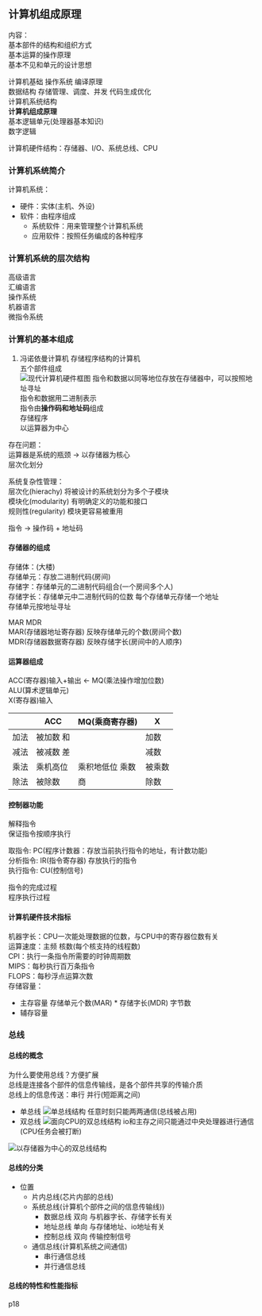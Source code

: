 ## 计算机组成原理
内容：  
基本部件的结构和组织方式  
基本运算的操作原理  
基本不见和单元的设计思想  


计算机基础 操作系统 编译原理  
数据结构 存储管理、调度、并发 代码生成优化  
计算机系统结构  
**计算机组成原理**  
基本逻辑单元(处理器基本知识)  
数字逻辑  

计算机硬件结构：存储器、I/O、系统总线、CPU

### 计算机系统简介
计算机系统：  
  * 硬件：实体(主机、外设)
  * 软件：由程序组成
    * 系统软件：用来管理整个计算机系统
    * 应用软件：按照任务编成的各种程序
### 计算机系统的层次结构
高级语言  
汇编语言  
操作系统  
机器语言  
微指令系统  

### 计算机的基本组成
1. 冯诺依曼计算机 存储程序结构的计算机  
五个部件组成  
![现代计算机硬件框图](../../img/现代计算机硬件框图.png)
指令和数据以同等地位存放在存储器中，可以按照地址寻址  
指令和数据用二进制表示  
指令由**操作码和地址码**组成  
存储程序  
以运算器为中心  

存在问题：  
运算器是系统的瓶颈 -> 以存储器为核心  
层次化划分  

系统复杂性管理：  
层次化(hierachy) 将被设计的系统划分为多个子模块  
模块化(modularity) 有明确定义的功能和接口  
规则性(regularity) 模块更容易被重用  

指令 -> 操作码 + 地址码  

#### 存储器的组成  
存储体：(大楼)  
存储单元：存放二进制代码(房间)  
存储字：存储单元的二进制代码组合(一个房间多个人)  
存储字长：存储单元中二进制代码的位数 每个存储单元存储一个地址  
存储单元按地址寻址  

MAR MDR  
MAR(存储器地址寄存器) 反映存储单元的个数(房间个数)  
MDR(存储器数据寄存器) 反映存储字长(房间中的人顺序)  

#### 运算器组成
ACC(寄存器)输入+输出 <- MQ(乘法操作增加位数)  
ALU(算术逻辑单元)  
X(寄存器)输入  

|     | ACC      | MQ(乘商寄存器)| X |
| --- | ---      | ---         | --- |
| 加法 | 被加数 和 |             |加数 |
| 减法 | 被减数 差 |             |  减数|
| 乘法 | 乘机高位  | 乘积地低位 乘数| 被乘数
| 除法 | 被除数    | 商          | 除数|

#### 控制器功能
解释指令  
保证指令按顺序执行  

取指令: PC(程序计数器：存放当前执行指令的地址，有计数功能)  
分析指令: IR(指令寄存器) 存放执行的指令  
执行指令: CU(控制信号)  

指令的完成过程  
程序执行过程  

#### 计算机硬件技术指标
机器字长：CPU一次能处理数据的位数，与CPU中的寄存器位数有关  
运算速度：主频 核数(每个核支持的线程数)  
CPI：执行一条指令所需要的时钟周期数  
MIPS：每秒执行百万条指令  
FLOPS：每秒浮点运算次数  
存储容量：
* 主存容量 存储单元个数(MAR) * 存储字长(MDR) 字节数  
* 辅存容量 



### 总线
#### 总线的概念
为什么要使用总线？方便扩展  
总线是连接各个部件的信息传输线，是各个部件共享的传输介质  
总线上的信息传送：串行 并行(短距离之间)  

* 单总线
![单总线结构](../../img/单总线.png)
任意时刻只能两两通信(总线被占用)
* 双总线
![面向CPU的双总线结构](../../img/以CPU为中心的双总线.png)
io和主存之间只能通过中央处理器进行通信(CPU任务会被打断)  

![以存储器为中心的双总线结构](../../img/以存储器为中心的双总线.png)

#### 总线的分类
* 位置 
  * 片内总线(芯片内部的总线)
  * 系统总线(计算机个部件之间的信息传输线))
    * 数据总线 双向 与机器字长、存储字长有关
    * 地址总线 单向 与存储地址、io地址有关
    * 控制总线 双向 传输控制信号
  * 通信总线(计算机系统之间通信)
    * 串行通信总线
    * 并行通信总线
#### 总线的特性和性能指标
p18

















